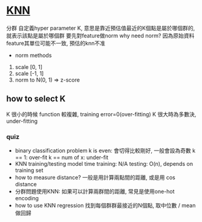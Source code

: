 # [KNN](https://zh.wikipedia.org/wiki/%E6%9C%80%E8%BF%91%E9%84%B0%E5%B1%85%E6%B3%95)
分群
自定義hyper parameter K, 意思是靠近預估值最近的K個點是屬於哪個群的, 就表示該點是屬於哪個群
要先對feature做norm
why need norm? 因為原始資料feature其單位可能不一致, 預估的knn不准
* norm methods
1. scale [0, 1]
2. scale [-1, 1]
3. norm to N(0, 1) => z-score

## how to select K
K 很小的時候 function 較複雜, training error=0(over-fitting)
K 很大時為多數決,  under-fitting

### quiz
* binary classification problem
k is even: 會切得比較剛好, 一般會設為奇數
k == 1: over-fit
k == num of x: under-fit
* KNN training/testing model time
training: N/A
testing: O(n), depends on training set
* how to measure distance?
一般是用計算兩點間的距離, 或是用 cos distance
* 分群問題使用KNN: 如果可以計算兩群間的距離, 常見是使用one-hot encoding
* how to use KNN regression
找到每個群群最接近的N個點, 取中位數 / mean做回歸
